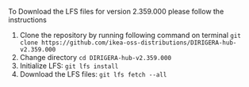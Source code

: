 To Download the LFS files for version 2.359.000 please follow the instructions

1. Clone the repository by running following command on terminal `git clone https://github.com/ikea-oss-distributions/DIRIGERA-hub-v2.359.000`
2. Change directory `cd DIRIGERA-hub-v2.359.000`
3. Initialize LFS: `git lfs install`
4. Download the LFS files: `git lfs fetch --all`
